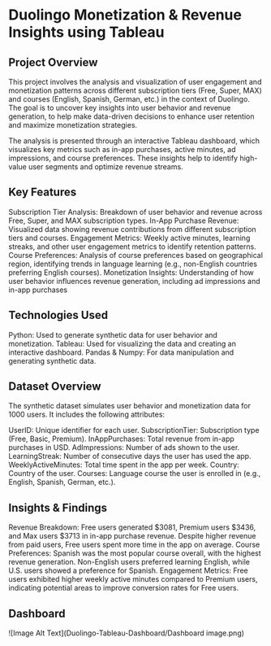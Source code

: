 # Duolingo Monetization & Revenue Insights using Tableau
## Project Overview
This project involves the analysis and visualization of user engagement and monetization patterns across different subscription tiers (Free, Super, MAX) and courses (English, Spanish, German, etc.) in the context of Duolingo. The goal is to uncover key insights into user behavior and revenue generation, to help make data-driven decisions to enhance user retention and maximize monetization strategies.

The analysis is presented through an interactive Tableau dashboard, which visualizes key metrics such as in-app purchases, active minutes, ad impressions, and course preferences. These insights help to identify high-value user segments and optimize revenue streams.

## Key Features
Subscription Tier Analysis: Breakdown of user behavior and revenue across Free, Super, and MAX subscription types.
In-App Purchase Revenue: Visualized data showing revenue contributions from different subscription tiers and courses.
Engagement Metrics: Weekly active minutes, learning streaks, and other user engagement metrics to identify retention patterns.
Course Preferences: Analysis of course preferences based on geographical region, identifying trends in language learning (e.g., non-English countries preferring English courses).
Monetization Insights: Understanding of how user behavior influences revenue generation, including ad impressions and in-app purchases

## Technologies Used
Python: Used to generate synthetic data for user behavior and monetization.
Tableau: Used for visualizing the data and creating an interactive dashboard.
Pandas & Numpy: For data manipulation and generating synthetic data.

## Dataset Overview
The synthetic dataset simulates user behavior and monetization data for 1000 users. It includes the following attributes:

UserID: Unique identifier for each user.
SubscriptionTier: Subscription type (Free, Basic, Premium).
InAppPurchases: Total revenue from in-app purchases in USD.
AdImpressions: Number of ads shown to the user.
LearningStreak: Number of consecutive days the user has used the app.
WeeklyActiveMinutes: Total time spent in the app per week.
Country: Country of the user.
Courses: Language course the user is enrolled in (e.g., English, Spanish, German, etc.).

## Insights & Findings
Revenue Breakdown: Free users generated $3081, Premium users $3436, and Max users $3713 in in-app purchase revenue. Despite higher revenue from paid users, Free users spent more time in the app on average.
Course Preferences: Spanish was the most popular course overall, with the highest revenue generation. Non-English users preferred learning English, while U.S. users showed a preference for Spanish.
Engagement Metrics: Free users exhibited higher weekly active minutes compared to Premium users, indicating potential areas to improve conversion rates for Free users.

## Dashboard
![Image Alt Text](Duolingo-Tableau-Dashboard/Dashboard image.png)
